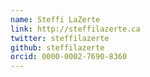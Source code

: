 ```yaml
---
name: Steffi LaZerte
link: http://steffilazerte.ca
twitter: steffilazerte
github: steffilazerte
orcid: 0000-0002-7690-8360
---
```

